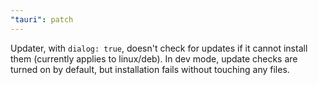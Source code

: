 ```yaml
---
"tauri": patch
---
```


Updater, with `dialog: true`, doesn't check for updates if it cannot install them (currently applies to linux/deb). In dev mode, update checks are turned on by default, but installation fails without touching any files.
